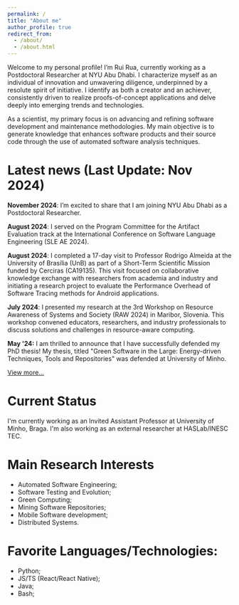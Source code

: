 ```yaml
---
permalink: /
title: "About me"
author_profile: true
redirect_from: 
  - /about/
  - /about.html
---
```


Welcome to my personal profile! I’m Rui Rua, currently working as a Postdoctoral Researcher at NYU Abu Dhabi. I characterize myself as an individual of innovation and unwavering diligence, underpinned by a resolute spirit of initiative. I identify as both a creator and an achiever, consistently driven to realize proofs-of-concept applications and delve deeply into emerging trends and technologies.

As a scientist, my primary focus is on advancing and refining software development and maintenance methodologies. My main objective is to generate knowledge that enhances software products and their source code through the use of automated software analysis techniques.


Latest news (Last Update: Nov 2024)
======

**November 2024**: I’m excited to share that I am joining NYU Abu Dhabi as a Postdoctoral Researcher.  

**August 2024**: I served on the Program Committee for the Artifact Evaluation track at the International Conference on Software Language Engineering (SLE AE 2024).

**August 2024**: I completed a 17-day visit to Professor Rodrigo Almeida at the University of Brasília (UnB) as part of a Short-Term Scientific Mission funded by Cerciras (CA19135). This visit focused on collaborative knowledge exchange with researchers from academia and industry and initiating a research project to evaluate the Performance Overhead of Software Tracing methods for Android applications.

**July 2024**: I presented my research at the 3rd Workshop on Resource Awareness of Systems and Society (RAW 2024) in Maribor, Slovenia. This workshop convened educators, researchers, and industry professionals to discuss solutions and challenges in resource-aware computing.

**May '24:** I am thrilled to announce that I have successfully defended my PhD thesis! My thesis, titled "Green Software in the Large: Energy-driven Techniques, Tools and Repositories" was defended at University of Minho. 

[View more...](https://rrua.github.io/news)


Current Status
======

I'm currently working as an Invited Assistant Professor at University of Minho, Braga. I'm also working as an external researcher at HASLab/INESC TEC.


Main Research Interests
======

- Automated Software Engineering;
- Software Testing and Evolution;
- Green Computing;
- Mining Software Repositories;
- Mobile Software development;
- Distributed Systems.


Favorite Languages/Technologies:
======

- Python;
- JS/TS (React/React Native);
- Java;
- Bash;

